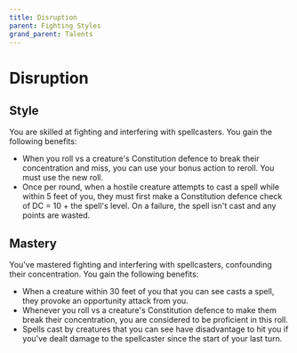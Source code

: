 ```yaml
---
title: Disruption
parent: Fighting Styles
grand_parent: Talents
---
```


# Disruption

## Style
You are skilled at fighting and interfering with spellcasters. You gain the following benefits:
- When you roll vs a creature's Constitution defence to break their concentration and miss, you can use your bonus action to reroll. You must use the new roll.
- Once per round, when a hostile creature attempts to cast a spell while within 5 feet of you, they must first make a Constitution defence check of DC = 10 + the spell's level. On a failure, the spell isn't cast and any points are wasted.

## Mastery
You've mastered fighting and interfering with spellcasters, confounding their concentration. You gain the following benefits:
- When a creature within 30 feet of you that you can see casts a spell, they provoke an opportunity attack from you.
- Whenever you roll vs a creature's Constitution defence to make them break their concentration, you are considered to be proficient in this roll.
- Spells cast by creatures that you can see have disadvantage to hit you if you've dealt damage to the spellcaster since the start of your last turn.
